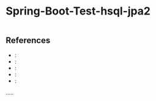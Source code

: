 Spring-Boot-Test-hsql-jpa2
==========================

```
```



References
----------
- []( ""):
- []( ""):
- []( ""):
- []( ""):
- []( ""):



.....

